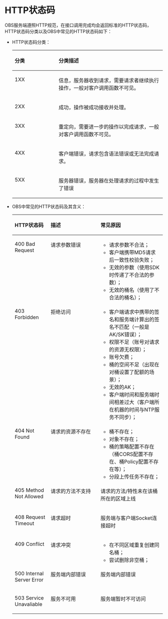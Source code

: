 # HTTP状态码<a name="obs_21_2001"></a>

OBS服务端遵照HTTP规范，在接口调用完成均会返回标准的HTTP状态码，HTTP状态码分类以及OBS中常见的HTTP状态码如下：

-   HTTP状态码分类：

    <a name="table8158144411134"></a>
    <table><thead align="left"><tr id="row11159144414131"><th class="cellrowborder" valign="top" width="29.2%" id="mcps1.1.3.1.1"><p id="p131599441133"><a name="p131599441133"></a><a name="p131599441133"></a>分类</p>
    </th>
    <th class="cellrowborder" valign="top" width="70.8%" id="mcps1.1.3.1.2"><p id="p1615944461318"><a name="p1615944461318"></a><a name="p1615944461318"></a>分类描述</p>
    </th>
    </tr>
    </thead>
    <tbody><tr id="row141591744171314"><td class="cellrowborder" valign="top" width="29.2%" headers="mcps1.1.3.1.1 "><p id="p41591844151315"><a name="p41591844151315"></a><a name="p41591844151315"></a>1XX</p>
    </td>
    <td class="cellrowborder" valign="top" width="70.8%" headers="mcps1.1.3.1.2 "><p id="p1715974411317"><a name="p1715974411317"></a><a name="p1715974411317"></a>信息，服务器收到请求，需要请求者继续执行操作，一般对客户调用函数不可见。</p>
    </td>
    </tr>
    <tr id="row151591544141319"><td class="cellrowborder" valign="top" width="29.2%" headers="mcps1.1.3.1.1 "><p id="p13159154410135"><a name="p13159154410135"></a><a name="p13159154410135"></a>2XX</p>
    </td>
    <td class="cellrowborder" valign="top" width="70.8%" headers="mcps1.1.3.1.2 "><p id="p181601244121314"><a name="p181601244121314"></a><a name="p181601244121314"></a>成功，操作被成功接收并处理。</p>
    </td>
    </tr>
    <tr id="row12160644171318"><td class="cellrowborder" valign="top" width="29.2%" headers="mcps1.1.3.1.1 "><p id="p616019446138"><a name="p616019446138"></a><a name="p616019446138"></a>3XX</p>
    </td>
    <td class="cellrowborder" valign="top" width="70.8%" headers="mcps1.1.3.1.2 "><p id="p1716094410132"><a name="p1716094410132"></a><a name="p1716094410132"></a>重定向，需要进一步的操作以完成请求，一般对客户调用函数不可见。</p>
    </td>
    </tr>
    <tr id="row145173214149"><td class="cellrowborder" valign="top" width="29.2%" headers="mcps1.1.3.1.1 "><p id="p851715215141"><a name="p851715215141"></a><a name="p851715215141"></a>4XX</p>
    </td>
    <td class="cellrowborder" valign="top" width="70.8%" headers="mcps1.1.3.1.2 "><p id="p45171021181413"><a name="p45171021181413"></a><a name="p45171021181413"></a>客户端错误，请求包含语法错误或无法完成请求。</p>
    </td>
    </tr>
    <tr id="row144972219148"><td class="cellrowborder" valign="top" width="29.2%" headers="mcps1.1.3.1.1 "><p id="p1844952216142"><a name="p1844952216142"></a><a name="p1844952216142"></a>5XX</p>
    </td>
    <td class="cellrowborder" valign="top" width="70.8%" headers="mcps1.1.3.1.2 "><p id="p8449172211146"><a name="p8449172211146"></a><a name="p8449172211146"></a>服务器错误，服务器在处理请求的过程中发生了错误</p>
    </td>
    </tr>
    </tbody>
    </table>

-   OBS中常见的HTTP状态码及其含义：

    <a name="table13232123612812"></a>
    <table><thead align="left"><tr id="row11233143662813"><th class="cellrowborder" valign="top" width="23.9023902390239%" id="mcps1.1.4.1.1"><p id="p122335364283"><a name="p122335364283"></a><a name="p122335364283"></a>HTTP状态码</p>
    </th>
    <th class="cellrowborder" valign="top" width="33.15331533153316%" id="mcps1.1.4.1.2"><p id="p83757322910"><a name="p83757322910"></a><a name="p83757322910"></a>描述</p>
    </th>
    <th class="cellrowborder" valign="top" width="42.94429442944294%" id="mcps1.1.4.1.3"><p id="p1123313613287"><a name="p1123313613287"></a><a name="p1123313613287"></a>常见原因</p>
    </th>
    </tr>
    </thead>
    <tbody><tr id="row2233143662818"><td class="cellrowborder" valign="top" width="23.9023902390239%" headers="mcps1.1.4.1.1 "><p id="p11233236122816"><a name="p11233236122816"></a><a name="p11233236122816"></a>400 Bad Request</p>
    </td>
    <td class="cellrowborder" valign="top" width="33.15331533153316%" headers="mcps1.1.4.1.2 "><p id="p19233193642818"><a name="p19233193642818"></a><a name="p19233193642818"></a>请求参数错误</p>
    </td>
    <td class="cellrowborder" valign="top" width="42.94429442944294%" headers="mcps1.1.4.1.3 "><a name="ul4569911163313"></a><a name="ul4569911163313"></a><ul id="ul4569911163313"><li>请求参数不合法；</li><li>客户端携带MD5请求后一致性校验失败；</li><li>无效的参数（使用SDK时传递了不合法的参数）；</li><li>无效的桶名（使用了不合法的桶名）；</li></ul>
    </td>
    </tr>
    <tr id="row182331436182816"><td class="cellrowborder" valign="top" width="23.9023902390239%" headers="mcps1.1.4.1.1 "><p id="p19233103616280"><a name="p19233103616280"></a><a name="p19233103616280"></a>403 Forbidden</p>
    </td>
    <td class="cellrowborder" valign="top" width="33.15331533153316%" headers="mcps1.1.4.1.2 "><p id="p223373614283"><a name="p223373614283"></a><a name="p223373614283"></a>拒绝访问</p>
    </td>
    <td class="cellrowborder" valign="top" width="42.94429442944294%" headers="mcps1.1.4.1.3 "><a name="ul3752114484720"></a><a name="ul3752114484720"></a><ul id="ul3752114484720"><li>客户端请求中携带的签名和服务端计算出的签名不匹配（一般是AK/SK错误）；</li><li>权限不足（账号对请求的资源无权限）；</li><li>账号欠费；</li><li>桶的空间不足（出现在对桶设置了配额的场景）；</li><li>无效的AK；</li><li>客户端时间和服务端时间相差过大（客户端所在机器的时间与NTP服务不同步）；</li></ul>
    </td>
    </tr>
    <tr id="row112336361284"><td class="cellrowborder" valign="top" width="23.9023902390239%" headers="mcps1.1.4.1.1 "><p id="p162331736142810"><a name="p162331736142810"></a><a name="p162331736142810"></a>404 Not Found</p>
    </td>
    <td class="cellrowborder" valign="top" width="33.15331533153316%" headers="mcps1.1.4.1.2 "><p id="p32331636152812"><a name="p32331636152812"></a><a name="p32331636152812"></a>请求的资源不存在</p>
    </td>
    <td class="cellrowborder" valign="top" width="42.94429442944294%" headers="mcps1.1.4.1.3 "><a name="ul8174554125217"></a><a name="ul8174554125217"></a><ul id="ul8174554125217"><li>桶不存在；</li><li>对象不存在；</li><li>桶的策略配置不存在（桶CORS配置不存在、桶Policy配置不存在等）；</li><li>分段上传任务不存在；</li></ul>
    </td>
    </tr>
    <tr id="row723353692819"><td class="cellrowborder" valign="top" width="23.9023902390239%" headers="mcps1.1.4.1.1 "><p id="p172331936182810"><a name="p172331936182810"></a><a name="p172331936182810"></a>405 Method Not Allowed</p>
    </td>
    <td class="cellrowborder" valign="top" width="33.15331533153316%" headers="mcps1.1.4.1.2 "><p id="p1023343616289"><a name="p1023343616289"></a><a name="p1023343616289"></a>请求的方法不支持</p>
    </td>
    <td class="cellrowborder" valign="top" width="42.94429442944294%" headers="mcps1.1.4.1.3 "><p id="p1233153615287"><a name="p1233153615287"></a><a name="p1233153615287"></a>请求的方法/特性未在该桶所在的区域上线</p>
    </td>
    </tr>
    <tr id="row9233636132812"><td class="cellrowborder" valign="top" width="23.9023902390239%" headers="mcps1.1.4.1.1 "><p id="p923418363284"><a name="p923418363284"></a><a name="p923418363284"></a>408 Request Timeout</p>
    </td>
    <td class="cellrowborder" valign="top" width="33.15331533153316%" headers="mcps1.1.4.1.2 "><p id="p14234836142820"><a name="p14234836142820"></a><a name="p14234836142820"></a>请求超时</p>
    </td>
    <td class="cellrowborder" valign="top" width="42.94429442944294%" headers="mcps1.1.4.1.3 "><p id="p62341136192812"><a name="p62341136192812"></a><a name="p62341136192812"></a>服务端与客户端Socket连接超时</p>
    </td>
    </tr>
    <tr id="row8234133620283"><td class="cellrowborder" valign="top" width="23.9023902390239%" headers="mcps1.1.4.1.1 "><p id="p102341736152817"><a name="p102341736152817"></a><a name="p102341736152817"></a>409 Conflict</p>
    </td>
    <td class="cellrowborder" valign="top" width="33.15331533153316%" headers="mcps1.1.4.1.2 "><p id="p8234636172819"><a name="p8234636172819"></a><a name="p8234636172819"></a>请求冲突</p>
    </td>
    <td class="cellrowborder" valign="top" width="42.94429442944294%" headers="mcps1.1.4.1.3 "><a name="ul14894131205915"></a><a name="ul14894131205915"></a><ul id="ul14894131205915"><li>在不同区域重复创建同名桶；</li><li>尝试删除非空桶；</li></ul>
    </td>
    </tr>
    <tr id="row8234636192810"><td class="cellrowborder" valign="top" width="23.9023902390239%" headers="mcps1.1.4.1.1 "><p id="p2023433617283"><a name="p2023433617283"></a><a name="p2023433617283"></a>500 Internal Server Error</p>
    </td>
    <td class="cellrowborder" valign="top" width="33.15331533153316%" headers="mcps1.1.4.1.2 "><p id="p18234163611286"><a name="p18234163611286"></a><a name="p18234163611286"></a>服务端内部错误</p>
    </td>
    <td class="cellrowborder" valign="top" width="42.94429442944294%" headers="mcps1.1.4.1.3 "><p id="p72341369285"><a name="p72341369285"></a><a name="p72341369285"></a>服务端内部错误</p>
    </td>
    </tr>
    <tr id="row1929189154414"><td class="cellrowborder" valign="top" width="23.9023902390239%" headers="mcps1.1.4.1.1 "><p id="p163099154420"><a name="p163099154420"></a><a name="p163099154420"></a>503 Service Unavaliable</p>
    </td>
    <td class="cellrowborder" valign="top" width="33.15331533153316%" headers="mcps1.1.4.1.2 "><p id="p63012984420"><a name="p63012984420"></a><a name="p63012984420"></a>服务不可用</p>
    </td>
    <td class="cellrowborder" valign="top" width="42.94429442944294%" headers="mcps1.1.4.1.3 "><p id="p153199124412"><a name="p153199124412"></a><a name="p153199124412"></a>服务端暂时不可访问</p>
    </td>
    </tr>
    </tbody>
    </table>


